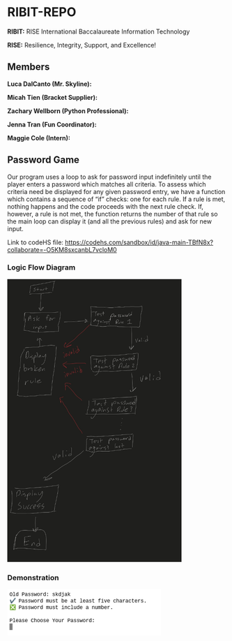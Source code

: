 # RIBIT-REPO

**RIBIT:** RISE International Baccalaureate Information Technology

**RISE:** Resilience, Integrity, Support, and Excellence!

## Members

**Luca DalCanto (Mr. Skyline):**

**Micah Tien (Bracket Supplier):**

**Zachary Wellborn (Python Professional):**

**Jenna Tran (Fun Coordinator):**

**Maggie Cole (Intern):**

## Password Game
Our program uses a loop to ask for password input indefinitely until the player enters a password which matches all criteria. To assess which criteria need be displayed for any given password entry, we have a function which contains a sequence of “if” checks: one for each rule. If a rule is met, nothing happens and the code proceeds with the next rule check. If, however, a rule is not met, the function returns the number of that rule so the main loop can display it (and all the previous rules) and ask for new input.

Link to codeHS file: https://codehs.com/sandbox/id/java-main-TBfN8x?collaborate=-O5KM8sxcanbL7vcloM0

### Logic Flow Diagram

<img src="https://github.com/Luca-Skyline/RIBIT-REPO/blob/main/images/IMG_0042.jpeg?raw=true" width="400" />

### Demonstration

![Demonstration](https://github.com/Luca-Skyline/RIBIT-REPO/blob/main/images/demonstration.png?raw=true)


